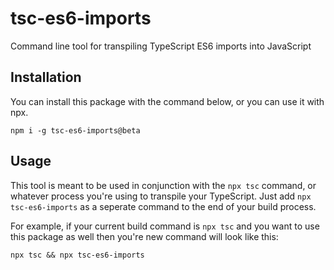 # tsc-es6-imports

Command line tool for transpiling TypeScript ES6 imports into JavaScript

## Installation

You can install this package with the command below, or you can use it with npx.

```
npm i -g tsc-es6-imports@beta
```

## Usage

This tool is meant to be used in conjunction with the `npx tsc` command, or whatever process you're using to transpile your TypeScript. Just add `npx tsc-es6-imports` as a seperate command to the end of your build process.

For example, if your current build command is `npx tsc` and you want to use this package as well then you're new command will look like this:

```
npx tsc && npx tsc-es6-imports
```
